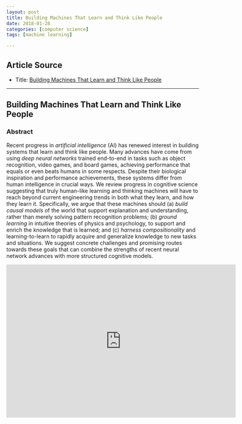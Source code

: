 ```yaml
---
layout: post
title: Building Machines That Learn and Think Like People
date: 2018-01-28
categories: [computer science]
tags: [machine learning]

---
```



## Article Source
* Title: [Building Machines That Learn and Think Like People](https://arxiv.org/abs/1604.00289s)

---

## Building Machines That Learn and Think Like People
 

### Abstract

Recent progress in *artificial intelligence* (AI) has renewed interest in building systems that learn and think like people. Many advances have come from using *deep neural networks* trained end-to-end in tasks such as object recognition, video games, and board games, achieving performance that equals or even beats humans in some respects. Despite their biological inspiration and performance achievements, these systems differ from human intelligence in crucial ways. We review progress in cognitive science suggesting that truly human-like learning and thinking machines will have to reach beyond current engineering trends in both what they learn, and how they learn it. Specifically, we argue that these machines should (a) *build causal models* of the world that support explanation and understanding, rather than merely solving pattern recognition problems; (b) *ground learning* in intuitive theories of physics and psychology, to support and enrich the knowledge that is learned; and (c) *harness compositionality* and learning-to-learn to rapidly acquire and generalize knowledge to new tasks and situations. We suggest concrete challenges and promising routes towards these goals that can combine the strengths of recent neural network advances with more structured cognitive models. 

<iframe width="600" height="400" src="https://www.youtube.com/embed/uOiOhVgR3VA" frameborder="0" allow="autoplay; encrypted-media" allowfullscreen></iframe>

